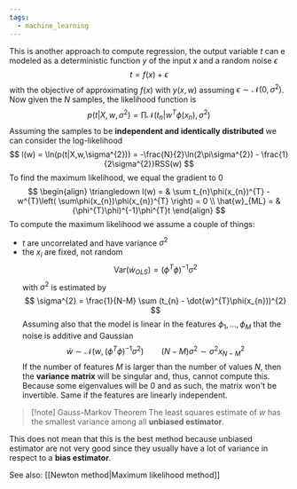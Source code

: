 ```yaml
---
tags:
  - machine_learning
---
```

This is another approach to compute regression, the output variable $t$ can e modeled as a deterministic function $y$ of the input $x$ and a random noise $\epsilon$
$$
t = f(x) + \epsilon
$$
with the objective of approximating $f(x)$ with $y(x,w)$ assuming $\epsilon \sim \mathcal N(0, \sigma^{2})$. Now given the $N$ samples, the likelihood function is
$$
p(t|X,w,\sigma^{2}) = \prod \mathcal N (t_{n}|w^{T}\phi(x_{n}), \sigma^{2})
$$
Assuming the samples to be **independent and identically distributed** we can consider the log-likelihood
$$
l(w) = \ln(p(t|X,w,\sigma^{2})) = -\frac{N}{2}\ln(2\pi\sigma^{2}) - \frac{1}{2\sigma^{2}}RSS(w)
$$
To find the maximum likelihood, we equal the gradient to $0$
$$
\begin{align} 
\triangledown l(w) = &  \sum t_{n}\phi(x_{n})^{T} - w^{T}\left( \sum\phi(x_{n})\phi(x_{n})^{T} \right) = 0 \\
\hat{w}_{ML} =  & (\phi^{T}\phi)^{-1}\phi^{T}t 
\end{align}
$$
To compute the maximum likelihood we assume a couple of things:
- $t$ are uncorrelated and have variance $\sigma^{2}$
- the $x_{i}$ are fixed, not random
$$
\text{Var}(\dot{w}_{OLS}) = (\phi^{T}\phi)^{-1}\sigma^{2}
$$
with $\sigma^{2}$ is estimated by
$$
\sigma^{2} = \frac{1}{N-M} \sum (t_{n} - \dot{w}^{T}\phi(x_{n}))^{2}
$$
Assuming also that the model is linear in the features $\phi_{1},\dots,\phi_{M}$ that the noise is additive and Gaussian
$$
\dot{w}\sim \mathcal N(w, (\phi^{T}\phi)^{-1}\sigma^{2}) \qquad (N-M)\sigma^{2} \sim \sigma^{2}x^{2}_{N - M}
$$
If the number of features $M$ is larger than the number of values $N$, then the **variance matrix** will be singular and, thus, cannot compute this. Because some eigenvalues will be $0$ and as such, the matrix won't be invertible. Same if the features are linearly independent.

>[!note] Gauss-Markov Theorem
>The least squares estimate of $w$ has the smallest variance among all **unbiased estimator**.

This does not mean that this is the best method because unbiased estimator are not very good since they usually have a lot of variance in respect to a **bias estimator**.

See also: [[Newton method|Maximum likelihood method]]